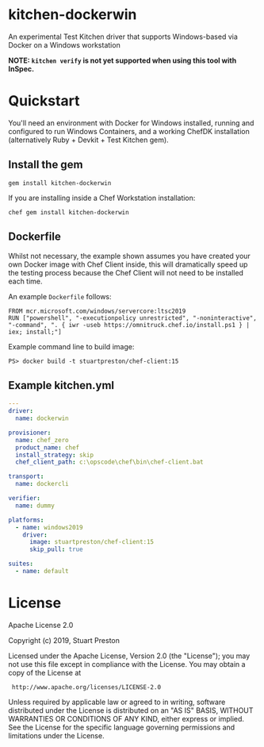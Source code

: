 # kitchen-dockerwin

An experimental Test Kitchen driver that supports Windows-based via Docker on a Windows workstation

**NOTE: `kitchen verify` is not yet supported when using this tool with InSpec.**

# Quickstart

You'll need an environment with Docker for Windows installed, running and configured to run Windows Containers, and a working ChefDK installation (alternatively Ruby + Devkit + Test Kitchen gem).

## Install the gem

```
gem install kitchen-dockerwin
```

If you are installing inside a Chef Workstation installation:

```
chef gem install kitchen-dockerwin
```

## Dockerfile

Whilst not necessary, the example shown assumes you have created your own Docker image with Chef Client inside, this will dramatically speed up the testing process because the Chef Client will not need to be installed each time.

An example `Dockerfile` follows:

```
FROM mcr.microsoft.com/windows/servercore:ltsc2019
RUN ["powershell", "-executionpolicy unrestricted", "-noninteractive", "-command", ". { iwr -useb https://omnitruck.chef.io/install.ps1 } | iex; install;"]
```

Example command line to build image:

```
PS> docker build -t stuartpreston/chef-client:15
```

## Example kitchen.yml

```yml
---
driver:
  name: dockerwin

provisioner:
  name: chef_zero
  product_name: chef
  install_strategy: skip
  chef_client_path: c:\opscode\chef\bin\chef-client.bat

transport:
  name: dockercli

verifier:
  name: dummy

platforms:
  - name: windows2019
    driver:
      image: stuartpreston/chef-client:15
      skip_pull: true

suites:
  - name: default
```

# License

Apache License 2.0

Copyright (c) 2019, Stuart Preston

Licensed under the Apache License, Version 2.0 (the "License");
you may not use this file except in compliance with the License.
You may obtain a copy of the License at

     http://www.apache.org/licenses/LICENSE-2.0

Unless required by applicable law or agreed to in writing, software
distributed under the License is distributed on an "AS IS" BASIS,
WITHOUT WARRANTIES OR CONDITIONS OF ANY KIND, either express or implied.
See the License for the specific language governing permissions and
limitations under the License.